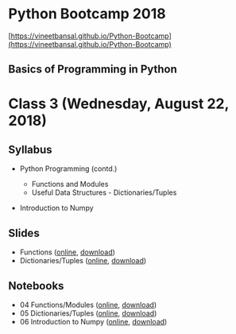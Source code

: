 # Python Bootcamp 2018

[https://vineetbansal.github.io/Python-Bootcamp](https://vineetbansal.github.io/Python-Bootcamp)

## Basics of Programming in Python

Class 3 (Wednesday, August 22, 2018)
=================================

Syllabus
------
- Python Programming (contd.)
  - Functions and Modules
  - Useful Data Structures - Dictionaries/Tuples

- Introduction to Numpy

Slides
------
  - Functions ([online](https://drive.google.com/file/d/1La_2Mh6_W7c6LhMR0DDacUbFF8PPD8Nm/view?usp=sharing), [download](slides/04%20Functions.pptx))
  - Dictionaries/Tuples ([online](https://drive.google.com/file/d/1Fmg2EABas0NWpeIJXD2RujDv8Ep-5ETD/view?usp=sharing), [download](slides/05%20Tuples-Dictionaries.pptx))
  
Notebooks
---------
  - 04 Functions/Modules ([online](https://mybinder.org/v2/gh/vineetbansal/Python-Bootcamp/master?filepath=notebooks/04%20Exercises%20-%20Functions.ipynb), [download](notebooks/04%20Exercises%20-%20Functions.ipynb))
  - 05 Dictionaries/Tuples ([online](https://mybinder.org/v2/gh/vineetbansal/Python-Bootcamp/master?filepath=notebooks/05%20-%20Exercises%20-%20Tuples%2C%20Dictionaries.ipynb), [download](notebooks/05%20-%20Exercises%20-%20Tuples%2C%20Dictionaries.ipynb))
  - 06 Introduction to Numpy ([online](https://mybinder.org/v2/gh/vineetbansal/Python-Bootcamp/master?filepath=notebooks/06%20Introduction%20to%20Numpy.ipynb), [download](notebooks/06%20Introduction%20to%20Numpy.ipynb))
